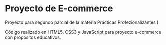 # Proyecto de E-commerce

Proyecto para segundo parcial de la materia Prácticas Profezionalizantes I

Código realizado en HTML5, CSS3 y JavaScript para proyecto e-commerce con propósitos educativos.
